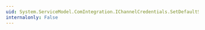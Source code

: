 ```yaml
---
uid: System.ServiceModel.ComIntegration.IChannelCredentials.SetDefaultServiceCertificateFromFile(System.String,System.String,System.String)
internalonly: False
---
```

